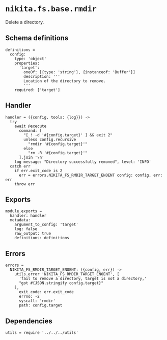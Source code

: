 
# `nikita.fs.base.rmdir`

Delete a directory.

## Schema definitions

    definitions =
      config:
        type: 'object'
        properties:
          'target':
            oneOf: [{type: 'string'}, {instanceof: 'Buffer'}]
            description: '''
            Location of the directory to remove.
            '''
        required: ['target']

## Handler

    handler = ({config, tools: {log}}) ->
      try
        await @execute
          command: [
            "[ ! -d '#{config.target}' ] && exit 2"
            unless config.recursive
              "rmdir '#{config.target}'"
            else
              "rm -R '#{config.target}'"
          ].join '\n'
        log message: "Directory successfully removed", level: 'INFO'
      catch err
        if err.exit_code is 2
          err = errors.NIKITA_FS_RMDIR_TARGET_ENOENT config: config, err: err
        throw err

## Exports

    module.exports =
      handler: handler
      metadata:
        argument_to_config: 'target'
        log: false
        raw_output: true
        definitions: definitions

## Errors

    errors =
      NIKITA_FS_RMDIR_TARGET_ENOENT: ({config, err}) ->
        utils.error 'NIKITA_FS_RMDIR_TARGET_ENOENT', [
          'fail to remove a directory, target is not a directory,'
          "got #{JSON.stringify config.target}"
        ],
          exit_code: err.exit_code
          errno: -2
          syscall: 'rmdir'
          path: config.target

## Dependencies

    utils = require '../../../utils'
